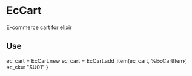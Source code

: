 # EcCart

E-commerce cart for elixir

## Use

ec_cart = EcCart.new
ec_cart = EcCart.add_item(ec_cart, %EcCartItem{ ec_sku: "SU01" }

